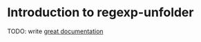 # Introduction to regexp-unfolder

TODO: write [great documentation](http://jacobian.org/writing/great-documentation/what-to-write/)
